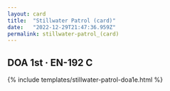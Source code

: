 ```yaml
---
layout: card
title:  "Stillwater Patrol (card)"
date:   "2022-12-29T21:47:36.959Z"
permalink: stillwater-patrol_(card)
---
```


## DOA 1st &middot; EN-192 C

{% include templates/stillwater-patrol-doa1e.html %}
